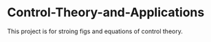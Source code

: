 # Control-Theory-and-Applications
This project is for stroing figs and equations of control theory.
